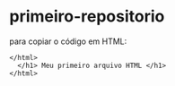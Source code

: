 # primeiro-repositorio
para copiar o código em HTML:

```
</html>
  </h1> Meu primeiro arquivo HTML </h1>
</html>
```
